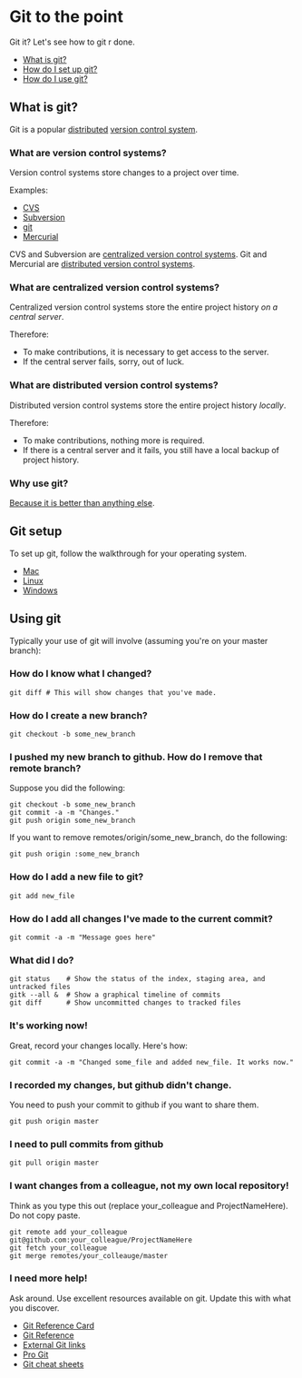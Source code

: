 Git to the point
================
Git it? Let's see how to git r done.

- [What is git?](#what-is-git)
- [How do I set up git?](#git-setup)
- [How do I use git?](#using-git)

What is git?
------------
Git is a popular [distributed](#what-are-distributed-version-control-systems) [version control system](#what-are-version-control-systems).

### What are version control systems?
Version control systems store changes to a project over time.

Examples:

- [CVS](http://www.nongnu.org/cvs/)
- [Subversion](http://subversion.apache.org/)
- [git](http://git-scm.com/)
- [Mercurial](http://mercurial.selenic.com/) 

CVS and Subversion are [centralized version control systems](#what-are-centralized-version-control-systems).
Git and Mercurial are [distributed version control systems](#what-are-distributed-version-control-systems).

### What are centralized version control systems?
Centralized version control systems store the entire project history *on a central server*.

Therefore:
- To make contributions, it is necessary to get access to the server.
- If the central server fails, sorry, out of luck.

### What are distributed version control systems?
Distributed version control systems store the entire project history *locally*.

Therefore:
- To make contributions, nothing more is required.
- If there is a central server and it fails, you still have a local backup of project history.

### Why use git?
[Because it is better than anything else](http://git-scm.com/about).

Git setup
---------
To set up git, follow the walkthrough for your operating system.

- [Mac](http://help.github.com/mac-set-up-git/)
- [Linux](http://help.github.com/linux-set-up-git/)
- [Windows](http://help.github.com/win-set-up-git/)

Using git
---------
Typically your use of git will involve (assuming you're on your master branch):

### How do I know what I changed?

    git diff # This will show changes that you've made.

### How do I create a new branch?

    git checkout -b some_new_branch

### I pushed my new branch to github. How do I remove that remote branch?
Suppose you did the following:

    git checkout -b some_new_branch
    git commit -a -m "Changes."
    git push origin some_new_branch

If you want to remove remotes/origin/some_new_branch, do the following:

    git push origin :some_new_branch

### How do I add a new file to git?

    git add new_file

### How do I add all changes I've made to the current commit?

    git commit -a -m "Message goes here"

### What did I do?

    git status    # Show the status of the index, staging area, and untracked files
    gitk --all &  # Show a graphical timeline of commits
    git diff      # Show uncommitted changes to tracked files

### It's working now!
Great, record your changes locally. Here's how:

    git commit -a -m "Changed some_file and added new_file. It works now."

### I recorded my changes, but github didn't change.
You need to push your commit to github if you want to share them.

    git push origin master

### I need to pull commits from github

    git pull origin master

### I want changes from a colleague, not my own local repository!
Think as you type this out (replace your_colleague and ProjectNameHere). Do not copy paste.

    git remote add your_colleague git@github.com:your_colleague/ProjectNameHere
    git fetch your_colleague
    git merge remotes/your_colleauge/master
	
### I need more help!
Ask around. Use excellent resources available on git. Update this with what you discover.

- [Git Reference Card](http://refcardz.dzone.com/refcardz/getting-started-git)
- [Git Reference](http://gitref.org/index.html)
- [External Git links](http://git-scm.com/doc/ext)
- [Pro Git](http://git-scm.com/book/index.html)
- [Git cheat sheets](http://help.github.com/git-cheat-sheets/)